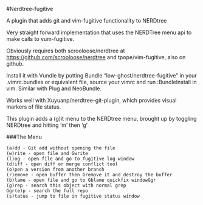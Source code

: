 #Nerdtree-fugitive

A plugin that adds git and vim-fugitive functionality to NERDtree

Very straight forward implementation that uses the NERDTree menu api to make calls to vum-fugitive.

Obviously requires both scrooloose/nerdtree at https://github.com/scrooloose/nerdtree and tpope/vim-fugitive, also on github.

Install it with Vundle by putting Bundle “low-ghost/nerdtree-fugitive” in your .vimrc.bundles or equivalent file, source your vimrc and run :BundleInstall in vim. Similar with Plug and NeoBundle.

Works well with Xuyuanp/nerdtree-git-plugin, which provides visual markers of file status.

This plugin adds a (g)it menu to the NERDtree menu, brought up by toggling NERDtree and hitting ‘m’ then ‘g’

###The Menu

    (a)dd - Git add without opening the file
    (w)rite - open file and Gwrite
    (l)og - open file and go to fugitive log window
    (d)iff - open diff or merge conflict tool
    (o)pen a version from another branch
    (r)emove - open buffer then Gremove it and destroy the buffer
    (b)lame - open file and go to Gblame quickfix windowGgr
    (g)rep - search this object with normal grep
    Ggr(e)p - search the full repo
    (s)tatus - jump to file in fugitive status window
